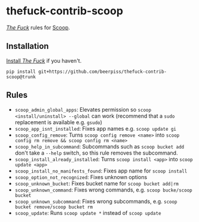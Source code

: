 # thefuck-contrib-scoop
[*The Fuck*](https://github.com/nvbn/thefuck) rules for [Scoop](https://github.com/ScoopInstaller/Scoop).

## Installation
[Install *The Fuck*](https://github.com/nvbn/thefuck#installation) if you haven't.

```
pip install git+https://github.com/beerpiss/thefuck-contrib-scoop@trunk
```

## Rules
- `scoop_admin_global_apps`: Elevates permission so `scoop <install/uninstall> --global` can work (recommend that a `sudo` replacement is available e.g. `gsudo`)
- `scoop_app_isnt_installed`: Fixes app names e.g. `scoop update gi`
- `scoop_config_remove`: Turns `scoop config remove <name>` into `scoop config rm remove && scoop config rm <name>`
- `scoop_help_in_subcommand`: Subcommands such as `scoop bucket add` don't take a `--help` switch, so this rule removes the subcommand.
- `scoop_install_already_installed`: Turns `scoop install <app>` into `scoop update <app>`
- `scoop_install_no_manifests_found`: Fixes app name for `scoop install`
- `scoop_option_not_recognized`: Fixes unknown options
- `scoop_unknown_bucket`: Fixes bucket name for `scoop bucket add|rm`
- `scoop_unknown_command`: Fixes wrong commands, e.g. `scoop bucke/scoop bucket`
- `scoop_unknown_subcommand`: Fixes wrong subcommands, e.g. `scoop bucket remove/scoop bucket rm`
- `scoop_update`: Runs `scoop update *` instead of `scoop update`

